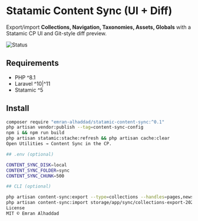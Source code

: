 # Statamic Content Sync (UI + Diff)

Export/import **Collections, Navigation, Taxonomies, Assets, Globals** with a Statamic CP UI and Git-style diff preview.

![Status](https://img.shields.io/packagist/v/emran-alhaddad/statamic-content-sync.svg)

## Requirements
- PHP ^8.1
- Laravel ^10|^11
- Statamic ^5

## Install
```bash
composer require "emran-alhaddad/statamic-content-sync:^0.1"
php artisan vendor:publish --tag=content-sync-config
npm i && npm run build
php artisan statamic:stache:refresh && php artisan cache:clear
Open Utilities → Content Sync in the CP.

## .env (optional)

CONTENT_SYNC_DISK=local
CONTENT_SYNC_FOLDER=sync
CONTENT_SYNC_CHUNK=500

## CLI (optional)

php artisan content-sync:export --type=collections --handles=pages,news --sites=english
php artisan content-sync:import storage/app/sync/collections-export-20250101-120000.json --apply
License
MIT © Emran Alhaddad